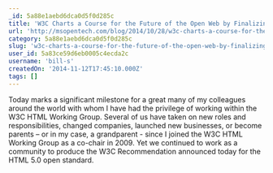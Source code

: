 ```yaml
---
_id: 5a88e1aebd6dca0d5f0d285c
title: 'W3C Charts a Course for the Future of the Open Web by Finalizing HTML5 Standard'
url: 'http://msopentech.com/blog/2014/10/28/w3c-charts-a-course-for-the-future-of-the-open-web-by-finalizing-html5-standard/'
category: 5a88e1aebd6dca0d5f0d285c
slug: 'w3c-charts-a-course-for-the-future-of-the-open-web-by-finalizing-html5-standard'
user_id: 5a83ce59d6eb0005c4ecda2c
username: 'bill-s'
createdOn: '2014-11-12T17:45:10.000Z'
tags: []
---
```


Today marks a significant milestone for a great many of my colleagues around the world with whom I have had the privilege of working within the W3C HTML Working Group. Several of us have taken on new roles and responsibilities, changed companies, launched new businesses, or become parents – or in my case, a grandparent - since I joined the W3C HTML Working Group as a co-chair in 2009. Yet we continued to work as a community to produce the W3C Recommendation announced today for the HTML 5.0 open standard.
